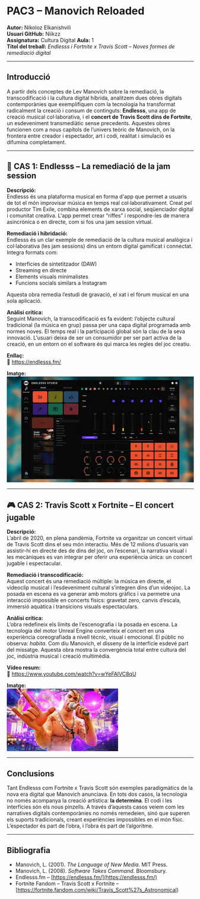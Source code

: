 # PAC3 – Manovich Reloaded

**Autor:** Nikoloz Elkanishvili  
**Usuari GitHub:** Niikzz  
**Assignatura:** Cultura Digital
**Aula:** 1  
**Títol del treball:** _Endlesss i Fortnite x Travis Scott – Noves formes de remediació digital_

---

## Introducció

A partir dels conceptes de Lev Manovich sobre la remediació, la transcodificació i la cultura digital híbrida, analitzem dues obres digitals contemporànies que exemplifiquen com la tecnologia ha transformat radicalment la creació i consum de continguts: **Endlesss**, una app de creació musical col·laborativa, i el **concert de Travis Scott dins de Fortnite**, un esdeveniment transmediàtic sense precedents. Aquestes obres funcionen com a nous capítols de l’univers teòric de Manovich, on la frontera entre creador i espectador, art i codi, realitat i simulació es difumina completament.

---

## 📱 **CAS 1: Endlesss – La remediació de la jam session**

**Descripció:**  
Endlesss és una plataforma musical en forma d'app que permet a usuaris de tot el món improvisar música en temps real col·laborativament. Creat pel productor Tim Exile, combina elements de xarxa social, seqüenciador digital i comunitat creativa. L'app permet crear “riffes” i respondre-les de manera asincrònica o en directe, com si fos una jam session virtual.

**Remediació i hibridació:**  
Endlesss és un clar exemple de remediació de la cultura musical analògica i col·laborativa (les jam sessions) dins un entorn digital gamificat i connectat. Integra formats com:

- Interfícies de sintetitzador (DAW)
- Streaming en directe
- Elements visuals minimalistes
- Funcions socials similars a Instagram

Aquesta obra remedia l’estudi de gravació, el xat i el fòrum musical en una sola aplicació.

**Anàlisi crítica:**  
Seguint Manovich, la transcodificació es fa evident: l’objecte cultural tradicional (la música en grup) passa per una capa digital programada amb normes noves. El temps real i la participació global són la clau de la seva innovació. L’usuari deixa de ser un consumidor per ser part activa de la creació, en un entorn on el software és qui marca les regles del joc creatiu.

**Enllaç:**  
🔗 https://endlesss.fm/

**Imatge:**  
![Endlesss Screenshot](./img/endlesss@1400x789.jpg)

---

## 🎮 **CAS 2: Travis Scott x Fortnite – El concert jugable**

**Descripció:**  
L’abril de 2020, en plena pandèmia, Fortnite va organitzar un concert virtual de Travis Scott dins el seu món interactiu. Més de 12 milions d’usuaris van assistir-hi en directe des de dins del joc, on l’escenari, la narrativa visual i les mecàniques es van integrar per oferir una experiència única: un concert jugable i espectacular.

**Remediació i transcodificació:**  
Aquest concert és una remediació múltiple: la música en directe, el videoclip musical i l’esdeveniment cultural s’integren dins d’un videojoc. La posada en escena es va generar amb motors gràfics i va permetre una interacció impossible en concerts físics: gravetat zero, canvis d’escala, immersió aquàtica i transicions visuals espectaculars.

**Anàlisi crítica:**  
L’obra redefineix els límits de l’escenografia i la posada en escena. La tecnologia del motor Unreal Engine converteix el concert en una experiència coreografiada a nivell tècnic, visual i emocional. El públic no observa: _habita_. Com diu Manovich, el disseny de la interfície esdevé part del missatge. Aquesta obra mostra la convergència total entre cultura del joc, indústria musical i creació multimèdia.

**Vídeo resum:**  
🔗 https://www.youtube.com/watch?v=wYeFAlVC8qU

**Imatge:**  
![Fortnite x Travis Scott](./img/images.jpg)

---

## Conclusions

Tant Endlesss com Fortnite x Travis Scott són exemples paradigmàtics de la nova era digital que Manovich anunciava. En tots dos casos, la tecnologia no només acompanya la creació artística: **la determina**. El codi i les interfícies són els nous pinzells. A través d’aquests casos veiem com les narratives digitals contemporànies no només remedeien, sinó que superen els suports tradicionals, creant experiències impossibles en el món físic. L’espectador és part de l’obra, i l’obra és part de l’algoritme.

---

## Bibliografia

- Manovich, L. (2001). *The Language of New Media*. MIT Press.  
- Manovich, L. (2008). *Software Takes Command*. Bloomsbury.  
- Endlesss.fm – [https://endlesss.fm/](https://endlesss.fm/)  
- Fortnite Fandom – Travis Scott x Fortnite – [https://fortnite.fandom.com/wiki/Travis_Scott%27s_Astronomical)  
